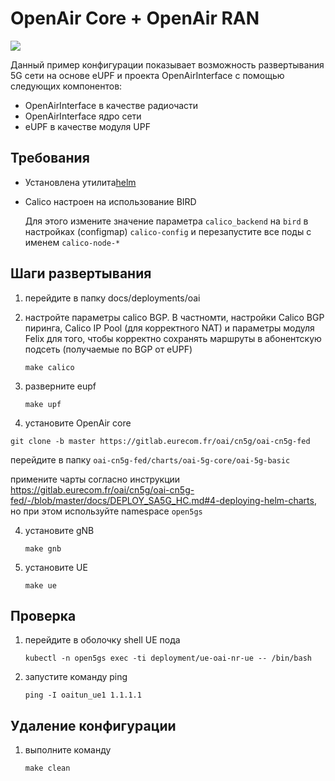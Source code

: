 # OpenAir Core + OpenAir RAN

![](./schema.png)

Данный пример конфигурации показывает возможность развертывания 5G сети на основе eUPF и проекта OpenAirInterface с помощью следующих компонентов:
- OpenAirInterface в качестве радиочасти
- OpenAirInterface ядро сети
- eUPF в качестве модуля UPF

## Требования

- Установлена утилита[helm](https://helm.sh/docs/intro/install/)
- Сalico настроен на использование BIRD

    Для этого измените значение параметра `calico_backend` на `bird` в настройках (configmap) `calico-config` и перезапустите все поды с именем `calico-node-*`

## Шаги развертывания

1. перейдите в папку docs/deployments/oai
1. настройте параметры calico BGP. В частномти, настройки Calico BGP пиринга, Calico IP Pool (для корректного NAT) и параметры модуля Felix для того, чтобы корректно сохранять маршруты в абонентскую подсеть (получаемые по BGP от eUPF)

    `make calico`

1. разверните eupf

    `make upf`
3. установите OpenAir core

`git clone -b master https://gitlab.eurecom.fr/oai/cn5g/oai-cn5g-fed`

перейдите в папку `oai-cn5g-fed/charts/oai-5g-core/oai-5g-basic`

примените чарты согласно инструкции https://gitlab.eurecom.fr/oai/cn5g/oai-cn5g-fed/-/blob/master/docs/DEPLOY_SA5G_HC.md#4-deploying-helm-charts, но при этом используйте namespace `open5gs`

4. установите gNB

    `make gnb`

5. установите UE

    `make ue`

## Проверка

1. перейдите в оболочку shell UE пода

    `kubectl -n open5gs exec -ti deployment/ue-oai-nr-ue -- /bin/bash`

2. запустите команду ping

    `ping -I oaitun_ue1 1.1.1.1`


## Удаление конфигурации

1. выполните команду

    `make clean`

